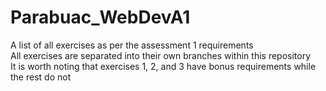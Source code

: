 # Parabuac_WebDevA1
A list of all exercises as per the assessment 1 requirements<br>
All exercises are separated into their own branches within this repository<br>
It is worth noting that exercises 1, 2, and 3 have bonus requirements while the rest do not<br>
